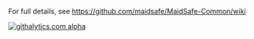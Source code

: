 For full details, see https://github.com/maidsafe/MaidSafe-Common/wiki

[![githalytics.com alpha](https://cruel-carlota.pagodabox.com/424cbd68351da7547e3d084f70dbf6e6 "githalytics.com")](http://githalytics.com/maidsafe/MaidSafe-Common)
